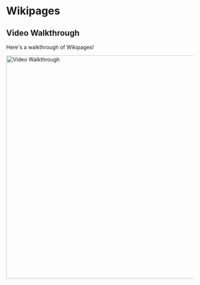 # Wikipages


## Video Walkthrough

Here's a walkthrough of Wikipages!

<img src='https://media.giphy.com/media/20J0vWek6D942Js3H0/giphy.gif' title='Video Walkthrough' width='600' alt='Video Walkthrough' />



